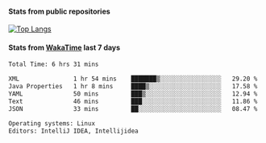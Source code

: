 #### Stats from public repositories

[![Top Langs](https://github-readme-stats.vercel.app/api/top-langs/?username=hyoghurt&layout=compact&exclude_repo=multiserver,docker_compose&langs_count=6)](https://github.com/anuraghazra/github-readme-stats)

#### Stats from [WakaTime](https://wakatime.com/@hyoghurt) last 7 days
<!--START_SECTION:waka-->

```txt
Total Time: 6 hrs 31 mins

XML               1 hr 54 mins    ███████▒░░░░░░░░░░░░░░░░░   29.20 %
Java Properties   1 hr 8 mins     ████▒░░░░░░░░░░░░░░░░░░░░   17.58 %
YAML              50 mins         ███▒░░░░░░░░░░░░░░░░░░░░░   12.94 %
Text              46 mins         ███░░░░░░░░░░░░░░░░░░░░░░   11.86 %
JSON              33 mins         ██░░░░░░░░░░░░░░░░░░░░░░░   08.47 %

Operating systems: Linux
Editors: IntelliJ IDEA, Intellijidea
```

<!--END_SECTION:waka-->
